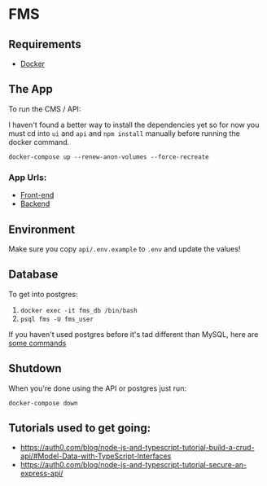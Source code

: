 # FMS

## Requirements

- [Docker](https://www.docker.com/)

## The App

To run the CMS / API:

I haven't found a better way to install the dependencies yet so for now you must cd into `ui` and `api` and `npm install` manually before running the docker command.

`docker-compose up --renew-anon-volumes --force-recreate`

### App Urls:
- [Front-end](http://localhost:3000)
- [Backend](http://localhost:8181)

## Environment

Make sure you copy `api/.env.example` to `.env` and update the values!

## Database

To get into postgres:

1. `docker exec -it fms_db /bin/bash`
2. `psql fms -U fms_user`

If you haven't used postgres before it's tad different than MySQL, here are [some commands](https://www.postgresqltutorial.com/psql-commands/)


## Shutdown

When you're done using the API or postgres just run:

`docker-compose down`


## Tutorials used to get going:

- https://auth0.com/blog/node-js-and-typescript-tutorial-build-a-crud-api/#Model-Data-with-TypeScript-Interfaces
- https://auth0.com/blog/node-js-and-typescript-tutorial-secure-an-express-api/